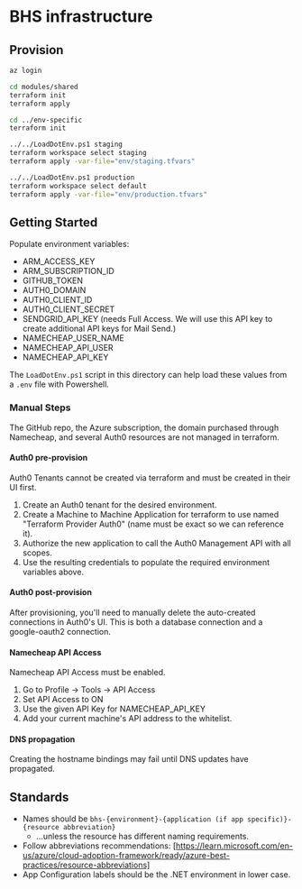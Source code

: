 # BHS infrastructure

## Provision

```sh
az login

cd modules/shared
terraform init
terraform apply

cd ../env-specific
terraform init

../../LoadDotEnv.ps1 staging
terraform workspace select staging
terraform apply -var-file="env/staging.tfvars"

../../LoadDotEnv.ps1 production
terraform workspace select default
terraform apply -var-file="env/production.tfvars"
```

## Getting Started

Populate environment variables:

* ARM_ACCESS_KEY
* ARM_SUBSCRIPTION_ID
* GITHUB_TOKEN
* AUTH0_DOMAIN
* AUTH0_CLIENT_ID
* AUTH0_CLIENT_SECRET
* SENDGRID_API_KEY (needs Full Access. We will use this API key to create additional API keys for Mail Send.)
* NAMECHEAP_USER_NAME
* NAMECHEAP_API_USER
* NAMECHEAP_API_KEY

The `LoadDotEnv.ps1` script in this directory can help load these values from a `.env` file with Powershell.

### Manual Steps

The GitHub repo, the Azure subscription, the domain purchased through Namecheap, and several Auth0 resources are not managed in terraform.

#### Auth0 pre-provision

Auth0 Tenants cannot be created via terraform and must be created in their UI first.

1. Create an Auth0 tenant for the desired environment.
2. Create a Machine to Machine Application for terraform to use named "Terraform Provider Auth0" (name must be exact so we can reference it).
3. Authorize the new application to call the Auth0 Management API with all scopes.
4. Use the resulting credentials to populate the required environment variables above.

#### Auth0 post-provision

After provisioning, you'll need to manually delete the auto-created connections in Auth0's UI.
This is both a database connection and a google-oauth2 connection.

#### Namecheap API Access

Namecheap API Access must be enabled.

1. Go to Profile -> Tools -> API Access
2. Set API Access to ON
3. Use the given API Key for NAMECHEAP_API_KEY
4. Add your current machine's API address to the whitelist.

#### DNS propagation

Creating the hostname bindings may fail until DNS updates have propagated.

## Standards

* Names should be `bhs-{environment}-{application (if app specific)}-{resource abbreviation}`
  * ...unless the resource has different naming requirements.
* Follow abbreviations recommendations: [https://learn.microsoft.com/en-us/azure/cloud-adoption-framework/ready/azure-best-practices/resource-abbreviations]
* App Configuration labels should be the .NET environment in lower case.
